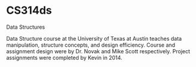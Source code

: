 # CS314ds
Data Structures


Data Structure course at the University of Texas at Austin teaches data manipulation, structure concepts, and design efficiency. Course and assignment design were by Dr. Novak and Mike Scott respectively. Project assignments were completed by Kevin in 2014.
